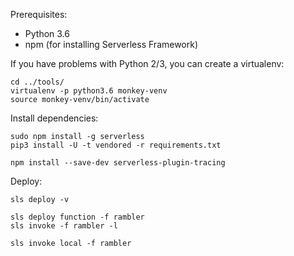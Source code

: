 
Prerequisites:

- Python 3.6
- npm (for installing Serverless Framework)

If you have problems with Python 2/3, you can create a virtualenv:

    cd ../tools/
    virtualenv -p python3.6 monkey-venv
    source monkey-venv/bin/activate

Install dependencies:

    sudo npm install -g serverless
    pip3 install -U -t vendored -r requirements.txt

    npm install --save-dev serverless-plugin-tracing

Deploy:

    sls deploy -v

    sls deploy function -f rambler
    sls invoke -f rambler -l

    sls invoke local -f rambler
